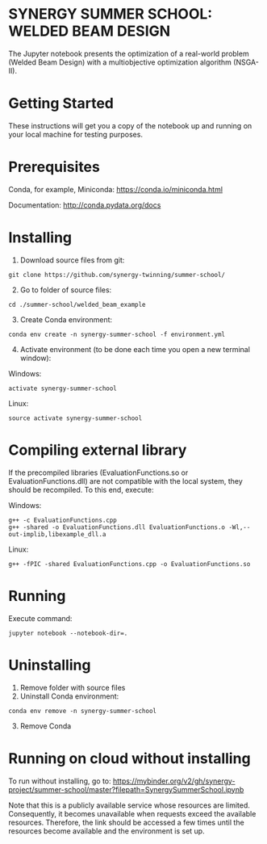 # SYNERGY SUMMER SCHOOL: WELDED BEAM DESIGN 

The Jupyter notebook presents the optimization of a real-world problem (Welded Beam Design) with a multiobjective optimization algorithm (NSGA-II).

# Getting Started
These instructions will get you a copy of the notebook up and running on your local machine for testing purposes. 

# Prerequisites
Conda, for example, Miniconda: https://conda.io/miniconda.html

Documentation: http://conda.pydata.org/docs

# Installing
1. Download source files from git: 
```
git clone https://github.com/synergy-twinning/summer-school/
```
2. Go to folder of source files: 
```
cd ./summer-school/welded_beam_example
```
3. Create Conda environment:
```   
conda env create -n synergy-summer-school -f environment.yml
```
4. Activate environment (to be done each time you open a new terminal window):

Windows:
```
activate synergy-summer-school
```
Linux:
```
source activate synergy-summer-school 
```

# Compiling external library
If the precompiled libraries (EvaluationFunctions.so or EvaluationFunctions.dll) are not compatible with the local system, they should be recompiled.
To this end, execute:

Windows:
```
g++ -c EvaluationFunctions.cpp
g++ -shared -o EvaluationFunctions.dll EvaluationFunctions.o -Wl,--out-implib,libexample_dll.a
```
Linux:   
```
g++ -fPIC -shared EvaluationFunctions.cpp -o EvaluationFunctions.so
```
   
# Running
Execute command:
```
jupyter notebook --notebook-dir=.
```
   
# Uninstalling
1. Remove folder with source files
2. Uninstall Conda environment:
```
conda env remove -n synergy-summer-school
```
3. Remove Conda

# Running on cloud without installing
To run without installing, go to: https://mybinder.org/v2/gh/synergy-project/summer-school/master?filepath=SynergySummerSchool.ipynb

Note that this is a publicly available service whose resources are limited. Consequently, it becomes unavailable when requests exceed the available resources.
Therefore, the link should be accessed a few times until the resources become available and the environment is set up.

